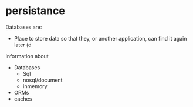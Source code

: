 # persistance

Databases are:
  - Place to store data so that they, or another application, can find it again later (d

Information about

- Databases
  - Sql
  - nosql/document
  - inmemory
- ORMs
- caches
